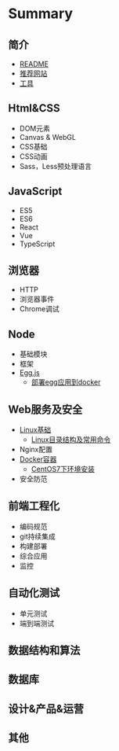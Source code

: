 # Summary

## 简介

  * [README](README.md)
  * [推荐网站](Index/推荐网站.md)
  * [工具]()

## Html&CSS

  * DOM元素
  * Canvas & WebGL
  * CSS基础
  * CSS动画
  * Sass，Less预处理语言

## JavaScript

  * ES5
  * ES6
  * React
  * Vue
  * TypeScript

## 浏览器

  * HTTP
  * 浏览器事件
  * Chrome调试

## Node

  * 基础模块
  * 框架
  * [Egg.js]()
    * [部署egg应用到docker](Node/Egg.js/部署egg应用到docker.md)

## Web服务及安全

  * [Linux基础]()
    * [Linux目录结构及常用命令](ServicesSecurity/Linux目录结构及常用命令.md)  
  * Nginx配置
  * [Docker容器]()
    * [CentOS7下环境安装](ServicesSecurity/Docker/CentOS7下环境安装.md)
  * 安全防范

## 前端工程化

  * 编码规范
  * git持续集成
  * 构建部署
  * 综合应用
  * 监控

## 自动化测试

  * 单元测试
  * 端到端测试

## 数据结构和算法

## 数据库

## 设计&产品&运营

## 其他
